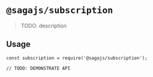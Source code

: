 # `@sagajs/subscription`

> TODO: description

## Usage

```
const subscription = require('@sagajs/subscription');

// TODO: DEMONSTRATE API
```
